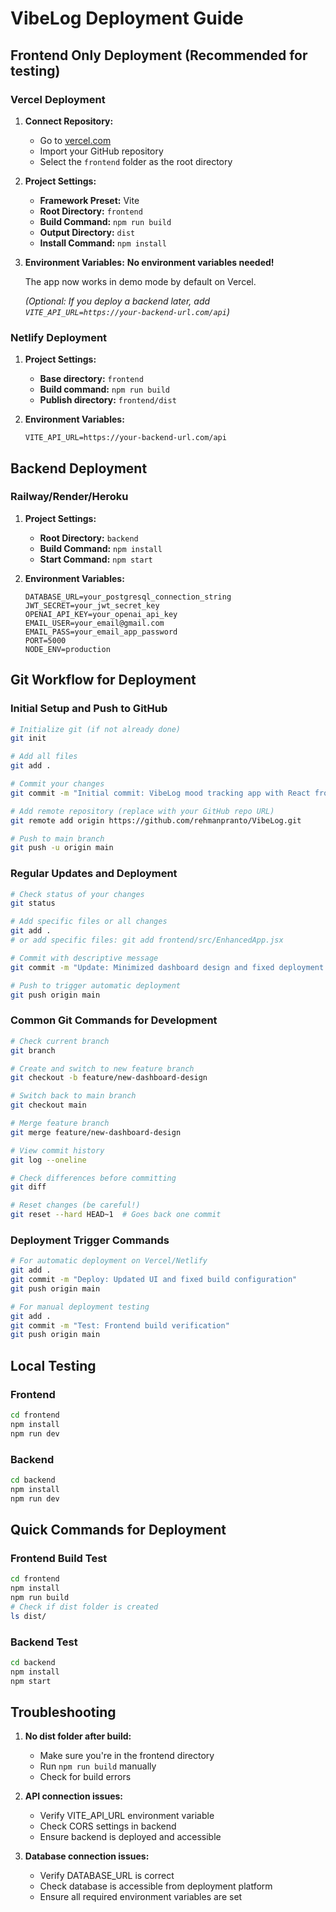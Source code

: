# VibeLog Deployment Guide

## Frontend Only Deployment (Recommended for testing)

### Vercel Deployment

1. **Connect Repository:**
   - Go to [vercel.com](https://vercel.com)
   - Import your GitHub repository
   - Select the `frontend` folder as the root directory

2. **Project Settings:**
   - **Framework Preset:** Vite
   - **Root Directory:** `frontend`
   - **Build Command:** `npm run build`
   - **Output Directory:** `dist`
   - **Install Command:** `npm install`

3. **Environment Variables:**
   **No environment variables needed!** 
   
   The app now works in demo mode by default on Vercel.
   
   *(Optional: If you deploy a backend later, add `VITE_API_URL=https://your-backend-url.com/api`)*

### Netlify Deployment

1. **Project Settings:**
   - **Base directory:** `frontend`
   - **Build command:** `npm run build`
   - **Publish directory:** `frontend/dist`

2. **Environment Variables:**
   ```
   VITE_API_URL=https://your-backend-url.com/api
   ```

## Backend Deployment

### Railway/Render/Heroku

1. **Project Settings:**
   - **Root Directory:** `backend`
   - **Build Command:** `npm install`
   - **Start Command:** `npm start`

2. **Environment Variables:**
   ```
   DATABASE_URL=your_postgresql_connection_string
   JWT_SECRET=your_jwt_secret_key
   OPENAI_API_KEY=your_openai_api_key
   EMAIL_USER=your_email@gmail.com
   EMAIL_PASS=your_email_app_password
   PORT=5000
   NODE_ENV=production
   ```

## Git Workflow for Deployment

### Initial Setup and Push to GitHub

```bash
# Initialize git (if not already done)
git init

# Add all files
git add .

# Commit your changes
git commit -m "Initial commit: VibeLog mood tracking app with React frontend and Node.js backend"

# Add remote repository (replace with your GitHub repo URL)
git remote add origin https://github.com/rehmanpranto/VibeLog.git

# Push to main branch
git push -u origin main
```

### Regular Updates and Deployment

```bash
# Check status of your changes
git status

# Add specific files or all changes
git add .
# or add specific files: git add frontend/src/EnhancedApp.jsx

# Commit with descriptive message
git commit -m "Update: Minimized dashboard design and fixed deployment configuration"

# Push to trigger automatic deployment
git push origin main
```

### Common Git Commands for Development

```bash
# Check current branch
git branch

# Create and switch to new feature branch
git checkout -b feature/new-dashboard-design

# Switch back to main branch
git checkout main

# Merge feature branch
git merge feature/new-dashboard-design

# View commit history
git log --oneline

# Check differences before committing
git diff

# Reset changes (be careful!)
git reset --hard HEAD~1  # Goes back one commit
```

### Deployment Trigger Commands

```bash
# For automatic deployment on Vercel/Netlify
git add .
git commit -m "Deploy: Updated UI and fixed build configuration"
git push origin main

# For manual deployment testing
git add .
git commit -m "Test: Frontend build verification"
git push origin main
```

## Local Testing

### Frontend
```bash
cd frontend
npm install
npm run dev
```

### Backend
```bash
cd backend
npm install
npm run dev
```

## Quick Commands for Deployment

### Frontend Build Test
```bash
cd frontend
npm install
npm run build
# Check if dist folder is created
ls dist/
```

### Backend Test
```bash
cd backend
npm install
npm start
```

## Troubleshooting

1. **No dist folder after build:**
   - Make sure you're in the frontend directory
   - Run `npm run build` manually
   - Check for build errors

2. **API connection issues:**
   - Verify VITE_API_URL environment variable
   - Check CORS settings in backend
   - Ensure backend is deployed and accessible

3. **Database connection issues:**
   - Verify DATABASE_URL is correct
   - Check database is accessible from deployment platform
   - Ensure all required environment variables are set
